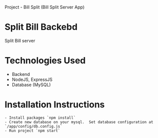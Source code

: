 Project - Bill Split (Bill Split Server App)

# Split Bill Backebd
Split Bill server

# Technologies Used
- Backend
- NodeJS, ExpressJS
- Database (MySQL)

# Installation Instructions
    - Install packages `npm install`
    - Create new database on your mysql.  Set database configuration at `/app/config/db.config.js`
    - Run project `npm start` 
